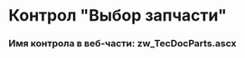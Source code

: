 ﻿---
description: 2.4.9.2
---
# Контрол "Выбор запчасти"
### Имя контрола в веб-части: zw_TecDocParts.ascx

